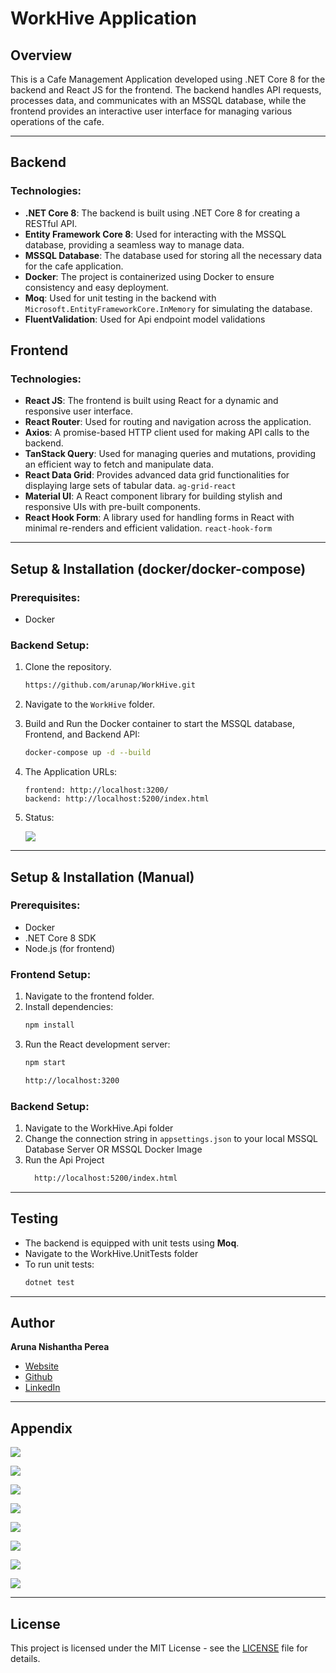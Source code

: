 # WorkHive Application

## Overview

This is a Cafe Management Application developed using .NET Core 8 for the backend and React JS for the frontend. The backend handles API requests, processes data, and communicates
with an MSSQL database, while the frontend provides an interactive user interface for managing various operations of the cafe.

---

## Backend

### Technologies:

- **.NET Core 8**: The backend is built using .NET Core 8 for creating a RESTful API.
- **Entity Framework Core 8**: Used for interacting with the MSSQL database, providing a seamless way to manage data.
- **MSSQL Database**: The database used for storing all the necessary data for the cafe application.
- **Docker**: The project is containerized using Docker to ensure consistency and easy deployment.
- **Moq**: Used for unit testing in the backend with `Microsoft.EntityFrameworkCore.InMemory` for simulating the database.
- **FluentValidation**: Used for Api endpoint model validations

## Frontend

### Technologies:

- **React JS**: The frontend is built using React for a dynamic and responsive user interface.
- **React Router**: Used for routing and navigation across the application.
- **Axios**: A promise-based HTTP client used for making API calls to the backend.
- **TanStack Query**: Used for managing queries and mutations, providing an efficient way to fetch and manipulate data.
- **React Data Grid**: Provides advanced data grid functionalities for displaying large sets of tabular data. `ag-grid-react`
- **Material UI**: A React component library for building stylish and responsive UIs with pre-built components.
- **React Hook Form**: A library used for handling forms in React with minimal re-renders and efficient validation. `react-hook-form`

---

## Setup & Installation (docker/docker-compose)

### Prerequisites:

- Docker

### Backend Setup:

1. Clone the repository.
   ```bash
   https://github.com/arunap/WorkHive.git
   ```
2. Navigate to the `WorkHive` folder.
3. Build and Run the Docker container to start the MSSQL database, Frontend, and Backend API:
   ```bash
   docker-compose up -d --build
   ```
4. The Application URLs:
   ```
   frontend: http://localhost:3200/
   backend: http://localhost:5200/index.html
   ```
5. Status:

   <kbd><img src="./assets/docker-compose.jpg"  /></kbd>

---

## Setup & Installation (Manual)

### Prerequisites:

- Docker
- .NET Core 8 SDK
- Node.js (for frontend)

### Frontend Setup:

1. Navigate to the frontend folder.
2. Install dependencies:
   ```bash
   npm install
   ```
3. Run the React development server:
   ```bash
   npm start
   ```
   ```bash
   http://localhost:3200
   ```

### Backend Setup:

1. Navigate to the WorkHive.Api folder
2. Change the connection string in `appsettings.json` to your local MSSQL Database Server OR MSSQL Docker Image
3. Run the Api Project
   ```bash
     http://localhost:5200/index.html
   ```

---

## Testing

- The backend is equipped with unit tests using **Moq**.
- Navigate to the WorkHive.UnitTests folder
- To run unit tests:
  ```bash
  dotnet test
  ```

---

## Author

**Aruna Nishantha Perea**

- [Website](http://anishantha87.blogspot.com/)
- [Github](https://github.com/arunap)
- [LinkedIn](https://linkedin.com/in/anishantha87)

---

## Appendix

<kbd><img src="./assets/table_structure.jpg"  /></kbd>

<kbd><img src="./assets/swagger_api_docs.jpg"  /></kbd>

<kbd><img src="./assets/docker_containers.jpg" /></kbd>

<kbd><img src="./assets/cafe_list.jpg" /></kbd>

<kbd><img src="./assets/cafe_add.jpg" /></kbd>

<kbd><img src="./assets/cafe_update.jpg" /></kbd>

<kbd><img src="./assets/cafe_view.jpg" /></kbd>

<kbd><img src="./assets/employee_list.jpg" /></kbd>

---

## License

This project is licensed under the MIT License - see the [LICENSE](LICENSE) file for details.
